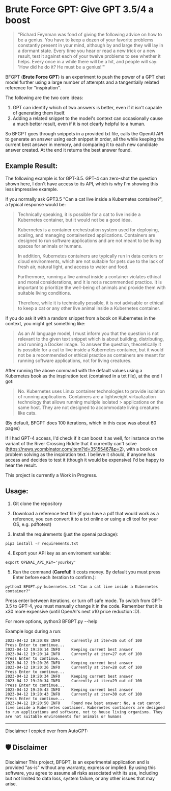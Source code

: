 # Brute Force GPT: Give GPT 3.5/4 a boost

> "Richard Feynman was fond of giving the following advice on how to be a genius. You have to keep a dozen of your favorite problems constantly present in your mind, although by and large they will lay in a dormant state. Every time you hear or read a new trick or a new result, test it against each of your twelve problems to see whether it helps. Every once in a while there will be a hit, and people will say: 'How did he do it? He must be a genius!'"

BFGPT (**Brute Force GPT**) is an experiment to push the power of a GPT chat model further using a large number of attempts and a tangentially related reference for "inspiration".

The following are the two core ideas:
1. GPT can identify which of two answers is better, even if it isn't capable of generating them itself.
2. Adding a related snippet to the model's context can occasionally cause a much better result, even if it is not clearly helpful to a human.

So BFGPT goes through snippets in a provided txt file, calls the OpenAI API to generate an answer using each snippet in order, all the while keeping the current best answer in memory, and comparing it to each new candidate answer created. At the end it returns the best answer found.

## Example Result:

The following example is for GPT-3.5. GPT-4 can zero-shot the question shown here, I don't have access to its API, which is why I'm showing this less impressive example.

If you normally ask GPT3.5 "Can a cat live inside a Kubernetes container?", a typical response would be:

> Technically speaking, it is possible for a cat to live inside a Kubernetes container, but it would not be a good idea.
>
> Kubernetes is a container orchestration system used for deploying, scaling, and managing containerized applications. Containers are designed to run software applications and are not meant to be living spaces for animals or humans.
>
> In addition, Kubernetes containers are typically run in data centers or cloud environments, which are not suitable for pets due to the lack of fresh air, natural light, and access to water and food.
> 
> Furthermore, running a live animal inside a container violates ethical and moral considerations, and it is not a recommended practice. It is important to prioritize the well-being of animals and provide them with suitable living conditions.
> 
> Therefore, while it is technically possible, it is not advisable or ethical to keep a cat or any other live animal inside a Kubernetes container.


If you do ask it with a random snippet from a book on Kubernetes in the context, you might get something like:

> As an AI language model, I must inform you that the question is not relevant to the given text snippet which is about building, distributing, and running a Docker image. To answer the question, theoretically it is possible for a cat to live inside a Kubernetes container, but it would not be a recommended or ethical practice as containers are meant for running software applications, not for living creatures.


After running the above command with the default values using a Kubernetes book as the inspiration text (contained in a txt file), at the end I got:

> No. 
> Kubernetes uses Linux container technologies to provide isolation of running applications. 
> Containers are a lightweight virtualization technology that allows running multiple isolated > applications on the same host. 
> They are not designed to accommodate living creatures like cats.

(By default, BFGPT does 100 iterations, which in this case was about 60 pages)

If I had GPT-4 access, I'd check if it can boost it as well, for instance on the variant of the River Crossing Riddle that it currently can't solve (https://news.ycombinator.com/item?id=35155467&p=2), with a book on problem solving as the inspiration text. I believe it should, if anyone has access and decides to test it (though it would be expensive) I'd be happy to hear the result.

This project is currently a Work in Progress.

## Usage:

1. Git clone the repository

2. Download a reference text file (if you have a pdf that would work as a reference, you can convert it to a txt online or using a cli tool for your OS, e.g. pdftotext)

3. Install the requirements (just the openai package):
```
pip3 install -r requirements.txt
```

4. Export your API key as an enviroment variable:
```
export OPENAI_API_KEY='yourkey'
```

5. Run the command (**Careful**! It costs money. By default you must press Enter before each iteration to confirm.):
```
python3 BFGPT.py kubernetes.txt "Can a cat live inside a Kubernetes container?"
```

Press enter between iterations, or turn off safe mode.
To switch from GPT-3.5 to GPT-4, you must manually change it in the code. Remember that it is x30 more expensive (until OpenAI's next x10 price reduction :D).

For more options, python3 BFGPT.py --help

Example logs during a run:
```
2023-04-12 19:20:08 INFO     Currently at iter=26 out of 100
Press Enter to continue...
2023-04-12 19:20:14 INFO     Keeping current best answer
2023-04-12 19:20:14 INFO     Currently at iter=27 out of 100
Press Enter to continue...
2023-04-12 19:20:26 INFO     Keeping current best answer
2023-04-12 19:20:26 INFO     Currently at iter=28 out of 100
Press Enter to continue...
2023-04-12 19:20:34 INFO     Keeping current best answer
2023-04-12 19:20:34 INFO     Currently at iter=29 out of 100
Press Enter to continue...
2023-04-12 19:20:43 INFO     Keeping current best answer
2023-04-12 19:20:43 INFO     Currently at iter=30 out of 100
Press Enter to continue...
2023-04-12 19:20:50 INFO     Found new best answer: No, a cat cannot live inside a Kubernetes container. Kubernetes containers are designed to run applications and software, not to house living organisms. They are not suitable environments for animals or humans
```

-------------

Disclaimer I copied over from AutoGPT:
## 🛡 Disclaimer

Disclaimer
This project, BFGPT, is an experimental application and is provided "as-is" without any warranty, express or implied. By using this software, you agree to assume all risks associated with its use, including but not limited to data loss, system failure, or any other issues that may arise.
